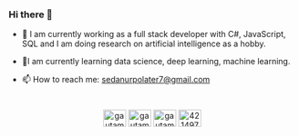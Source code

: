 ### Hi there 👋


- 🔭 I am currently working as a full stack developer with C#, JavaScript, SQL and I am doing research on artificial intelligence as a hobby.

- 🌱I am currently learning data science, deep learning, machine learning.

- 📫 How to reach me: sedanurpolater7@gmail.com

#
<p align="center"

<a href="https://www.linkedin.com/in/sedanurpolater/" target="blank"><img align="center" src="https://raw.githubusercontent.com/rahuldkjain/github-profile-readme-generator/master/src/images/icons/Social/linked-in-alt.svg" alt="gautamkrishnar" height="30" width="40" /></a>
<a href="https://www.instagram.com/sedanurpolater/" target="blank"><img align="center" src="https://raw.githubusercontent.com/rahuldkjain/github-profile-readme-generator/master/src/images/icons/Social/instagram.svg" alt="gautamkrishnar" height="30" width="40" /></a>
<a href="https://medium.com/@sedanurpolater" target="blank"><img align="center" src="https://raw.githubusercontent.com/rahuldkjain/github-profile-readme-generator/master/src/images/icons/Social/medium.svg" alt="gautamkrishnar" height="30" width="40" /></a>
<a href="https://stackoverflow.com/users/18040865/seda-nur-polater" target="blank"><img align="center" src="https://raw.githubusercontent.com/rahuldkjain/github-profile-readme-generator/master/src/images/icons/Social/stack-overflow.svg" alt="4214976" height="30" width="40" /></a>

